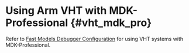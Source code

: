 # Using Arm VHT with MDK-Professional {#vht_mdk_pro}

Refer to [Fast Models Debugger Configuration](https://www.keil.com/support/man/docs/fstmdls/) for using VHT systems with MDK-Professional.

